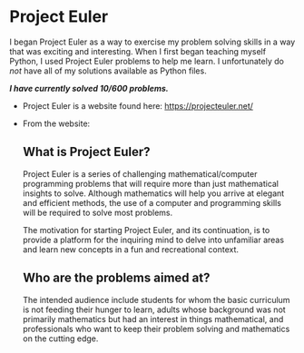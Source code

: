 Project Euler
==============

I began Project Euler as a way to exercise my problem solving skills in a way that was exciting and interesting. When I first began teaching myself Python, I used Project Euler problems to help me learn. I unfortunately do _not_ have all of my solutions available as Python files.

***I have currently solved 10/600 problems.***

* Project Euler is a website found here: https://projecteuler.net/
* From the website:

    What is Project Euler?
    ----------------------
    
    Project Euler is a series of challenging mathematical/computer programming problems that will require more than just mathematical insights to solve. Although mathematics will help you arrive at elegant and efficient methods, the use of a computer and programming skills will be required to solve most problems.
    
    The motivation for starting Project Euler, and its continuation, is to provide a platform for the inquiring mind to delve into unfamiliar areas and learn new concepts in a fun and recreational context.
    
    Who are the problems aimed at?
    ------------------------------
    
    The intended audience include students for whom the basic curriculum is not feeding their hunger to learn, adults whose background was not primarily mathematics but had an interest in things mathematical, and professionals who want to keep their problem solving and mathematics on the cutting edge.
